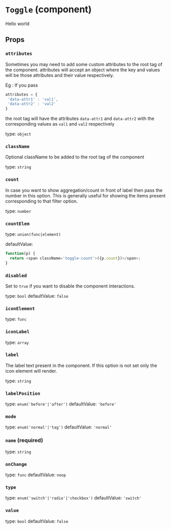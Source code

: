 `Toggle` (component)
====================

Hello world

Props
-----

### `attributes`

Sometimes you may need to add some custom attributes to the root tag of the
component. attributes will accept an object where the key and values will
be those attributes and their value respectively.

Eg : If you pass
```js
attributes = {
 'data-attr1' : 'val1',
 'data-attr2' : 'val2'
}
```
the root tag will have the attributes `data-attr1` and `data-attr2` with the
corresponding values as `val1` and `val2` respectively

type: `object`


### `className`

Optional className to be added to the root tag of the component

type: `string`


### `count`

In case you want to show aggregation/count in front of label then pass the
number in this option. This is generally useful for showing the items present
corresponding to that filter option.

type: `number`


### `countElem`

type: `union(func|element)`

defaultValue: 
```js
function(p) {
  return <span className='toggle-count'>({p.count})</span>;
}
```

### `disabled`

Set to `true` if you want to disable the component interactions.

type: `bool`
defaultValue: `false`


### `iconElement`

type: `func`


### `iconLabel`

type: `array`


### `label`

The label text present in the component. If this option is not set only the
icon element will render.

type: `string`


### `labelPosition`

type: `enum('before'|'after')`
defaultValue: `'before'`


### `mode`

type: `enum('normal'|'tag')`
defaultValue: `'normal'`


### `name` (required)

type: `string`


### `onChange`

type: `func`
defaultValue: `noop`


### `type`

type: `enum('switch'|'radio'|'checkbox')`
defaultValue: `'switch'`


### `value`

type: `bool`
defaultValue: `false`

